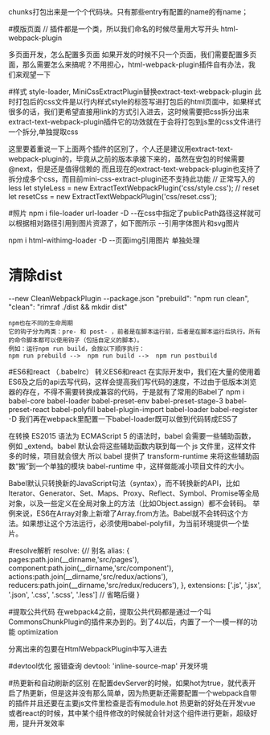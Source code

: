 chunks打包出来是一个个代码块。只有那些entry有配置的name的有name；




#模版页面
// 插件都是一个类，所以我们命名的时候尽量用大写开头
html-webpack-plugin 

多页面开发，怎么配置多页面
如果开发的时候不只一个页面，我们需要配置多页面，那么需要怎么来搞呢？不用担心，html-webpack-plugin插件自有办法，我们来观望一下

#样式
style-loader, MiniCssExtractPlugin替换extract-text-webpack-plugin
此时打包后的css文件是以行内样式style的标签写进打包后的html页面中，如果样式很多的话，我们更希望直接用link的方式引入进去，这时候需要把css拆分出来
extract-text-webpack-plugin插件它的功效就在于会将打包到js里的css文件进行一个拆分,单独提取css

这里要着重说一下上面两个插件的区别了，个人还是建议用extract-text-webpack-plugin的，毕竟从之前的版本承接下来的，虽然在安包的时候需要@next，但是还是值得信赖的
而且现在的extract-text-webpack-plugin也支持了拆分成多个css，而目前mini-css-extract-plugin还不支持此功能
// 正常写入的less
let styleLess = new ExtractTextWebpackPlugin('css/style.css');
// reset
let resetCss = new ExtractTextWebpackPlugin('css/reset.css');

#照片
npm i file-loader url-loader -D
--在css中指定了publicPath路径这样就可以根据相对路径引用到图片资源了，如下图所示
--引用字体图片和svg图片

npm i html-withimg-loader -D
--页面img引用图片 单独处理

#  清除dist
 --new CleanWebpackPlugin
 --package.json
    "prebuild": "npm run clean",
    "clean": "rimraf ./dist && mkdir dist"

    npm也在不同的生命周期
    它的钩子分为两类：pre- 和 post- ，前者是在脚本运行前，后者是在脚本运行后执行。所有的命令脚本都可以使用钩子（包括自定义的脚本）。
    例如：运行npm run build，会按以下顺序执行：
    npm run prebuild -->  npm run build -->  npm run postbuild

#ES6和react （.babelrc）
转义ES6和react
在实际开发中，我们在大量的使用着ES6及之后的api去写代码，这样会提高我们写代码的速度，不过由于低版本浏览器的存在，不得不需要转换成兼容的代码，于是就有了常用的Babel了
npm i babel-core babel-loader babel-preset-env babel-preset-stage-3  babel-preset-react babel-polyfill babel-plugin-import babel-loader babel-register -D
我们再在webpack里配置一下babel-loader既可以做到代码转成ES5了


在转换 ES2015 语法为 ECMAScript 5 的语法时，babel 会需要一些辅助函数，例如 _extend。babel 默认会将这些辅助函数内联到每一个 js 文件里，这样文件多的时候，项目就会很大
所以 babel 提供了 transform-runtime 来将这些辅助函数“搬”到一个单独的模块 babel-runtime 中，这样做能减小项目文件的大小。

Babel默认只转换新的JavaScript句法（syntax），而不转换新的API，比如Iterator、Generator、Set、Maps、Proxy、Reflect、Symbol、Promise等全局对象，以及一些定义在全局对象上的方法（比如Object.assign）都不会转码。
举例来说，ES6在Array对象上新增了Array.from方法。Babel就不会转码这个方法。如果想让这个方法运行，必须使用babel-polyfill，为当前环境提供一个垫片。

#resolve解析
    resolve: {// 别名
        alias: {
          pages:path.join(__dirname,'src/pages'),
          component:path.join(__dirname,'src/component'),
          actions:path.join(__dirname,'src/redux/actions'),
          reducers:path.join(__dirname,'src/redux/reducers'),
        },
        extensions: ['.js', '.jsx', '.json', '.css', '.scss', '.less'] // 省略后缀
    }

#提取公共代码
在webpack4之前，提取公共代码都是通过一个叫CommonsChunkPlugin的插件来办到的。到了4以后，内置了一个一模一样的功能 optimization

分离出来的包要在HtmlWebpackPlugin中写入进去


#devtool优化
报错查询
    devtool: 'inline-source-map'  开发环境

#热更新和自动刷新的区别
在配置devServer的时候，如果hot为true，就代表开启了热更新，但是这并没有那么简单，因为热更新还需要配置一个webpack自带的插件并且还要在主要js文件里检查是否有module.hot
热更新的好处在开发vue或者react的时候，其中某个组件修改的时候就会针对这个组件进行更新，超级好用，提升开发效率